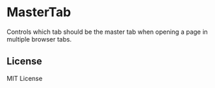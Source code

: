 # MasterTab

Controls which tab should be the master tab when opening a page in multiple browser tabs.


## License

MIT License
